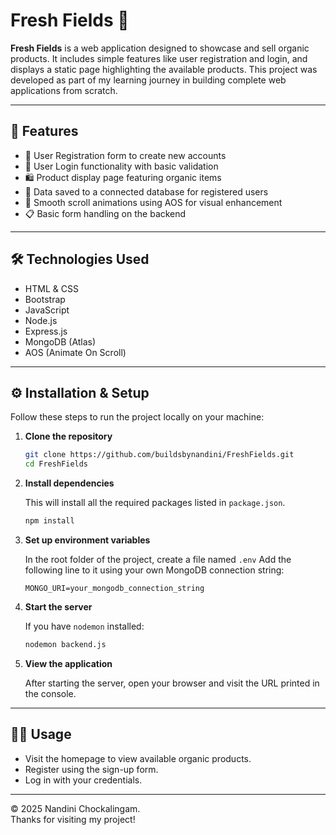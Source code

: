 # Fresh Fields 🌿

**Fresh Fields**  is a web application designed to showcase and sell organic products. It includes simple features like user registration and login, and displays a static page highlighting the available products. This project was developed as part of my learning journey in building complete web applications from scratch.

---

## 📌 Features

- 📝 User Registration form to create new accounts
- 🔐 User Login functionality with basic validation
- 🛍️ Product display page featuring organic items
- 📁 Data saved to a connected database for registered users
- 🎨 Smooth scroll animations using AOS for visual enhancement
- 📋 Basic form handling on the backend
  
---

## 🛠️ Technologies Used

- HTML & CSS  
- Bootstrap  
- JavaScript  
- Node.js  
- Express.js  
- MongoDB (Atlas)  
- AOS (Animate On Scroll)

---

## ⚙️ Installation & Setup

Follow these steps to run the project locally on your machine:

1. **Clone the repository**

   ```bash
   git clone https://github.com/buildsbynandini/FreshFields.git
   cd FreshFields
    ```

2. **Install dependencies**

   This will install all the required packages listed in `package.json`.

   ```bash
   npm install
    ```

3. **Set up environment variables**

    In the root folder of the project, create a file named `.env`
    Add the following line to it using your own MongoDB connection string:

   ```env
   MONGO_URI=your_mongodb_connection_string
    ```

4. **Start the server**

   If you have `nodemon` installed:

    ```bash
   nodemon backend.js
     ```

5. **View the application**

   After starting the server, open your browser and visit the URL printed in the console.

---

 ## 🧑‍💻 Usage

- Visit the homepage to view available organic products.
- Register using the sign-up form.
- Log in with your credentials.

---

© 2025 Nandini Chockalingam.  
Thanks for visiting my project!


   
